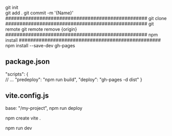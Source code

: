git init\
git add .
git commit -m '{Name}'
##################################################
git clone
##################################################
git remote
git remote remove {origin}
##################################################
npm install
##################################################
npm install --save-dev gh-pages
## package.json ##
"scripts": {    
    // ...
    "predeploy": "npm run build",
    "deploy": "gh-pages -d dist"
}

## vite.config.js ##
base: "/my-project",
npm run deploy






npm create vite .

npm run dev
